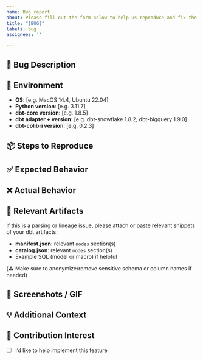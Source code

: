 ```yaml
---
name: Bug report
about: Please fill out the form below to help us reproduce and fix the issue efficiently.
title: "[BUG]"
labels: bug
assignees: ''

---
```


## 🐛 Bug Description
<!-- A clear and concise description of the bug. -->

## 🔧 Environment
- **OS**: [e.g. MacOS 14.4, Ubuntu 22.04]
- **Python version**: [e.g. 3.11.7]
- **dbt-core version**: [e.g. 1.8.5]
- **dbt adapter + version**: [e.g. dbt-snowflake 1.8.2, dbt-bigquery 1.9.0]
- **dbt-colibri version**: [e.g. 0.2.3]

## 📦 Steps to Reproduce
<!-- How to reproduce error -->

## ✅ Expected Behavior
<!-- What you expected to happen -->

## ❌ Actual Behavior
<!-- What actually happened, including error messages if applicable -->

## 📂 Relevant Artifacts
If this is a parsing or lineage issue, please attach or paste relevant snippets of your dbt artifacts:

- **manifest.json**: relevant `nodes` section(s)
- **catalog.json**: relevant `nodes` section(s)
- Example SQL (model or macro) if helpful

(⚠️ Make sure to anonymize/remove sensitive schema or column names if needed)

## 📸 Screenshots / GIF
<!-- If applicable, add screenshots or a GIF to help explain the problem -->

## 💡 Additional Context
<!-- Add any other context about the problem here, such as project size, number of models, etc. -->

## 🙋 Contribution Interest
- [ ] I’d like to help implement this feature
